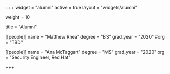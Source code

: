 +++
widget = "alumni"
active = true
layout = "widgets/alumni"

weight = 10

title = "Alumni"

[[people]]
  name = "Matthew Rhea"
  degree = "BS"
  grad_year = "2020"
  #org = "TBD"
  
[[people]]
  name = "Ana McTaggart"
  degree = "MS"
  grad_year = "2020"
  org = "Security Engineer, Red Hat"

+++
